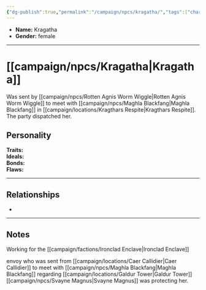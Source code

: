 ```yaml
---
{"dg-publish":true,"permalink":"/campaign/npcs/kragatha/","tags":["character","npc"],"noteIcon":"","created":"2025-10-26T19:29:53.848-07:00","updated":"2025-10-27T16:37:46.776-07:00"}
---
```



<p><span><ul>
<li dir="auto"><strong>Name:</strong> Kragatha</li>
<li dir="auto"><strong>Gender:</strong> female</li>
</ul></span></p>

---

# [[campaign/npcs/Kragatha\|Kragatha]]
Was sent by [[campaign/npcs/Rotten Agnis Worm Wiggle\|Rotten Agnis Worm Wiggle]] to meet with [[campaign/npcs/Maghla Blackfang\|Maghla Blackfang]] in [[campaign/locations/Kragthars Respite\|Kragthars Respite]]. The party dispatched her. 
## Personality
**Traits:**  
**Ideals:**  
**Bonds:**  
**Flaws:**  

---

## Relationships
- 

---

## Notes
Working for the [[campaign/factions/Ironclad Enclave\|Ironclad Enclave]]

envoy who was sent from [[campaign/locations/Caer Callidier\|Caer Callidier]] to meet with [[campaign/npcs/Maghla Blackfang\|Maghla Blackfang]] regarding [[campaign/locations/Galdur Tower\|Galdur Tower]]
[[campaign/npcs/Svayne Magnus\|Svayne Magnus]] was protecting her. 